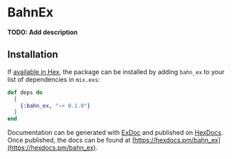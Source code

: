 # BahnEx

**TODO: Add description**

## Installation

If [available in Hex](https://hex.pm/docs/publish), the package can be installed
by adding `bahn_ex` to your list of dependencies in `mix.exs`:

```elixir
def deps do
  [
    {:bahn_ex, "~> 0.1.0"}
  ]
end
```

Documentation can be generated with [ExDoc](https://github.com/elixir-lang/ex_doc)
and published on [HexDocs](https://hexdocs.pm). Once published, the docs can
be found at [https://hexdocs.pm/bahn_ex](https://hexdocs.pm/bahn_ex).

